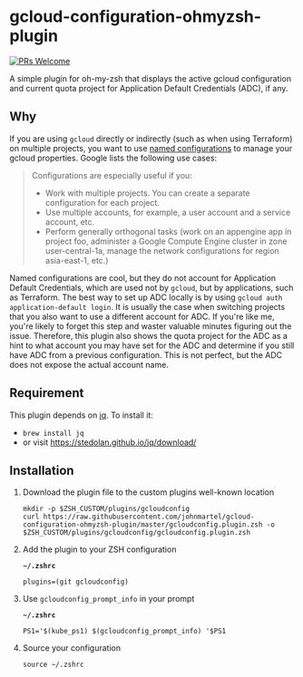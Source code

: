 # gcloud-configuration-ohmyzsh-plugin

[![PRs Welcome](https://img.shields.io/badge/PRs-welcome-brightgreen.svg?style=flat-square)](http://makeapullrequest.com)

A simple plugin for oh-my-zsh that displays the active gcloud configuration and current quota project for Application
Default Credentials (ADC), if any.

## Why

If you are using `gcloud` directly or indirectly (such as when using Terraform) on multiple projects, you want to use
[named configurations](https://cloud.google.com/sdk/gcloud/reference/topic/configurations) to manage your gcloud
properties. Google lists the following use cases:

> Configurations are especially useful if you:
>
> - Work with multiple projects. You can create a separate configuration for each project.
> - Use multiple accounts, for example, a user account and a service account, etc.
> - Perform generally orthogonal tasks (work on an appengine app in project foo, administer a Google Compute Engine
>   cluster in zone user-central-1a, manage the network configurations for region asia-east-1, etc.)

Named configurations are cool, but they do not account for Application Default Credentials, which are used not by
`gcloud`, but by applications, such as Terraform. The best way to set up ADC locally is by using
`gcloud auth application-default login`. It is usually the case when switching projects that you also want to use a
different account for ADC. If you're like me, you're likely to forget this step and waster valuable minutes figuring out
the issue. Therefore, this plugin also shows the quota project for the ADC as a hint to what account you may have set
for the ADC and determine if you still have ADC from a previous configuration. This is not perfect, but the ADC does not
expose the actual account name.

## Requirement

This plugin depends on [jq](https://stedolan.github.io/jq/). To install it:

- `brew install jq`
- or visit https://stedolan.github.io/jq/download/

## Installation

1. Download the plugin file to the custom plugins well-known location

   ```shell script
   mkdir -p $ZSH_CUSTOM/plugins/gcloudconfig
   curl https://raw.githubusercontent.com/johnmartel/gcloud-configuration-ohmyzsh-plugin/master/gcloudconfig.plugin.zsh -o $ZSH_CUSTOM/plugins/gcloudconfig/gcloudconfig.plugin.zsh
   ```

1. Add the plugin to your ZSH configuration

   **`~/.zshrc`**

   ```shell script
   plugins=(git gcloudconfig)
   ```

1. Use `gcloudconfig_prompt_info` in your prompt

   **`~/.zshrc`**

   ```shell script
   PS1='$(kube_ps1) $(gcloudconfig_prompt_info) '$PS1
   ```

1. Source your configuration

   ```shell script
   source ~/.zshrc
   ```
